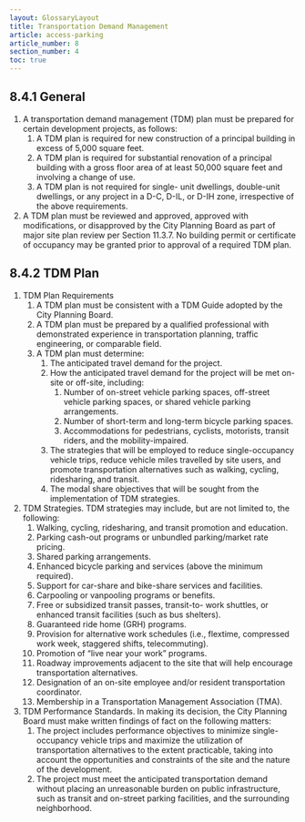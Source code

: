 ```yaml
---
layout: GlossaryLayout
title: Transportation Demand Management
article: access-parking
article_number: 8
section_number: 4
toc: true
---
```


## 8.4.1 General

1. A transportation demand management (TDM) plan must be prepared for certain development projects, as follows:
   1. A TDM plan is required for new construction of a principal building in excess of 5,000 square feet.
   2. A TDM plan is required for substantial renovation of a principal building with a gross floor area of at least 50,000 square feet and involving a change of use.
   3. A TDM plan is not required for single- unit dwellings, double-unit dwellings, or any project in a D-C, D-IL, or D-IH zone, irrespective of the above requirements.
2. A TDM plan must be reviewed and approved, approved with modifications, or disapproved by the City Planning Board as part of major site plan review per Section 11.3.7. No building permit or certificate of occupancy may be granted prior to approval of a required TDM plan.

## 8.4.2 TDM Plan

1. TDM Plan Requirements
   1. A TDM plan must be consistent with a TDM Guide adopted by the City Planning Board.
   2. A TDM plan must be prepared by a qualified professional with demonstrated experience in transportation planning, traffic engineering, or comparable field.
   3. A TDM plan must determine:
      1. The anticipated travel demand for the project.
      2. How the anticipated travel demand for the project will be met on-site or off-site, including:
         1. Number of on-street vehicle parking spaces, off-street vehicle parking spaces, or shared vehicle parking arrangements.
         2. Number of short-term and long-term bicycle parking spaces.
         3. Accommodations for pedestrians, cyclists, motorists, transit riders, and the mobility-impaired.
      3. The strategies that will be employed to reduce single-occupancy vehicle trips, reduce vehicle miles travelled by site users, and promote transportation alternatives such as walking, cycling, ridesharing, and transit.
      4. The modal share objectives that will be sought from the implementation of TDM strategies.
2. TDM Strategies. TDM strategies may include, but are not limited to, the following:
   1. Walking, cycling, ridesharing, and transit promotion and education.
   2. Parking cash-out programs or unbundled parking/market rate pricing.
   3. Shared parking arrangements.
   4. Enhanced bicycle parking and services (above the minimum required).
   5. Support for car-share and bike-share services and facilities.
   6. Carpooling or vanpooling programs or benefits.
   7. Free or subsidized transit passes, transit-to- work shuttles, or enhanced transit facilities (such as bus shelters).
   8. Guaranteed ride home (GRH) programs.
   9. Provision for alternative work schedules (i.e., flextime, compressed work week, staggered shifts, telecommuting).
   10. Promotion of “live near your work” programs.
   11. Roadway improvements adjacent to the site that will help encourage transportation alternatives.
   12. Designation of an on-site employee and/or resident transportation coordinator.
   13. Membership in a Transportation Management Association (TMA).
3. TDM Performance Standards. In making its decision, the City Planning Board must make written findings of fact on the following matters:
   1. The project includes performance objectives to minimize single-occupancy vehicle trips and maximize the utilization of transportation alternatives to the extent practicable, taking into account the opportunities and constraints of the site and the nature of the development.
   2. The project must meet the anticipated transportation demand without placing an unreasonable burden on public infrastructure, such as transit and on-street parking facilities, and the surrounding neighborhood.
